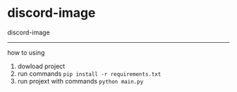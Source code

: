 # discord-image
discord-image

---
how to using 
1. dowload project
2. run commands `pip install -r requirements.txt`
3. run projext with commands `python main.py`
